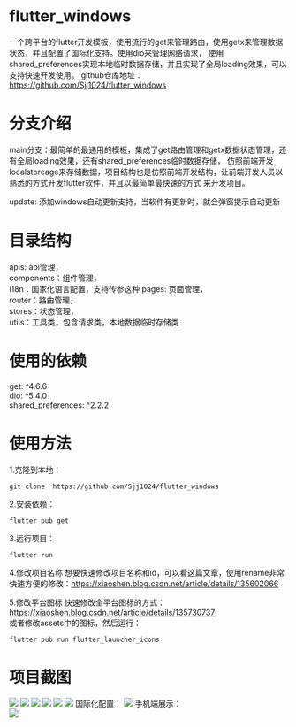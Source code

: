 # flutter_windows

一个跨平台的flutter开发模板，使用流行的get来管理路由，使用getx来管理数据状态，并且配置了国际化支持。使用dio来管理网络请求，
使用shared_preferences实现本地临时数据存储，并且实现了全局loading效果，可以支持快速开发使用。
github仓库地址：https://github.com/Sjj1024/flutter_windows

# 分支介绍

main分支：最简单的最通用的模板，集成了get路由管理和getx数据状态管理，还有全局loading效果，还有shared_preferences临时数据存储，
仿照前端开发localstoreage来存储数据，项目结构也是仿照前端开发结构，让前端开发人员以熟悉的方式开发flutter软件，并且以最简单最快速的方式
来开发项目。  

update: 添加windows自动更新支持，当软件有更新时，就会弹窗提示自动更新

# 目录结构

apis: api管理，  
components：组件管理，  
i18n：国家化语言配置，支持传参这种
pages: 页面管理，  
router：路由管理，  
stores：状态管理，  
utils：工具类，包含请求类，本地数据临时存储类

# 使用的依赖

get: ^4.6.6  
dio: ^5.4.0  
shared_preferences: ^2.2.2

# 使用方法

1.克隆到本地：

```agsl
git clone  https://github.com/Sjj1024/flutter_windows
```
 
2.安装依赖：

```agsl
flutter pub get
```
   
3.运行项目：

```agsl
flutter run
```
  
4.修改项目名称
想要快速修改项目名称和id，可以看这篇文章，使用rename非常快速方便的修改：https://xiaoshen.blog.csdn.net/article/details/135602066  
  
5.修改平台图标
快速修改全平台图标的方式：https://xiaoshen.blog.csdn.net/article/details/135730737   
或者修改assets中的图标，然后运行：
```
flutter pub run flutter_launcher_icons
```

# 项目截图

![](https://jsd.cdn.zzko.cn/gh/1024huijia/FileHub@main/root/flutter/1705289866045image.png)
![](https://jsd.cdn.zzko.cn/gh/1024huijia/FileHub@main/root/flutter/1705289874889image.png)
![](https://jsd.cdn.zzko.cn/gh/1024huijia/FileHub@main/root/flutter/1705289906511image.png)
![](https://jsd.cdn.zzko.cn/gh/1024huijia/FileHub@main/root/flutter/1705289916595image.png)
![](https://jsd.cdn.zzko.cn/gh/1024huijia/FileHub@main/root/flutter/1705289924713image.png)
![](https://jsd.cdn.zzko.cn/gh/1024huijia/FileHub@main/root/flutter/1705289936286image.png)
国际化配置：
![](https://jsd.cdn.zzko.cn/gh/1024huijia/FileHub@main/root/flutter/1705299265544image.png)
手机端展示：   
![](https://jsd.cdn.zzko.cn/gh/1024huijia/FileHub@main/root/flutter/all.png)